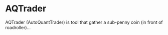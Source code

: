 # AQTrader
AQTrader (AutoQuantTrader) is tool that gather a sub-penny coin (in front of roadroller)...
